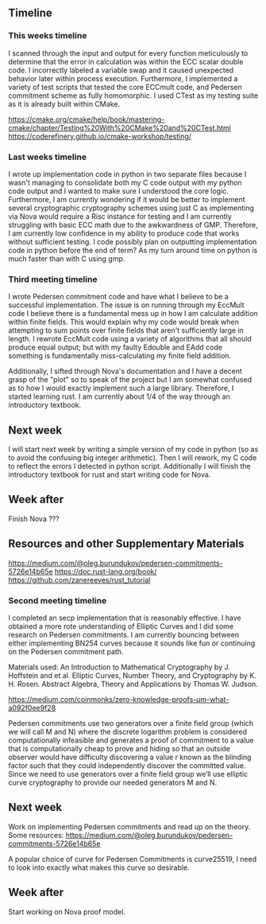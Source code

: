 ## Timeline
### This weeks timeline
I scanned through the input and output for every function meticulously to determine that the error in calculation
was within the ECC scalar double code. I incorrectly labeled a variable swap and it caused unexpected behavior
later within process execution. Furthermore, I implemented a variety of test scripts that tested
the core ECCmult code, and Pedersen commitment scheme as fully homomorphic. I used CTest as my testing
suite as it is already built within CMake.

https://cmake.org/cmake/help/book/mastering-cmake/chapter/Testing%20With%20CMake%20and%20CTest.html
https://coderefinery.github.io/cmake-workshop/testing/


### Last weeks timeline
I wrote up implementation code in python in two separate files because I wasn't managing to consolidate
both my C code output with my python code output and I wanted to make sure I understood the core logic.
Furthermore, I am currently wondering if it would be better to implement several cryptographic cryptography
schemes using just C as implementing via Nova would require a Risc instance for testing and I am currently
struggling with basic ECC math due to the awkwardness of GMP. Therefore, I am currently low confidence in my
ability to produce code that works without sufficient testing. I code possibly plan on outputting implementation
code in python before the end of term? As my turn around time on python is much faster than with C using gmp.



### Third meeting timeline

I wrote Pedersen commitment code and have what I believe to be a successful implementation.
The issue is on running through my EccMult code I believe there is a fundamental mess up in
how I am calculate addition within finite fields. This would explain why my code would
break when attempting to sum points over finite fields that aren't sufficiently large in length.
I rewrote EccMult code using a variety of algorithms that all should produce equal output; but with
my faulty Edouble and EAdd code something is fundamentally miss-calculating my finite field addition.


Additionally, I sifted through Nova's documentation and I have a decent grasp of the "plot" so to
speak of the project but I am somewhat confused as to how I would exactly implement such a large library.
Therefore, I started learning rust. I am currently about 1/4 of the way through an introductory textbook.

## Next week
I will start next week by writing a simple version of my code in python (so as to avoid
the confusing big integer arithmetic). Then I will rework, my C code to reflect the errors I detected
in python script. Additionally I will finish the introductory textbook for rust and start writing code for Nova.

## Week after
Finish Nova ???

## Resources and other Supplementary Materials
https://medium.com/@oleg.burundukov/pedersen-commitments-5726e14b65e
https://doc.rust-lang.org/book/
https://github.com/zanereeves/rust_tutorial

### Second meeting timeline
I completed an secp implementation that is reasonably effective. I have obtained a
more rote understanding of Elliptic Curves and I did some research on Pedersen commitments.
I am currently bouncing between either implementing BN254 curves because it sounds like fun
or continuing on the Pedersen commitment path.

Materials used: An Introduction to Mathematical Cryptography by J. Hoffstein and et al.
Elliptic Curves, Number Theory, and Cryptography by K. H. Rosen.
Abstract Algebra, Theory and Applications by Thomas W. Judson.

https://medium.com/coinmonks/zero-knowledge-proofs-um-what-a092f0ee9f28

Pedersen commitments use two generators over a finite field group (which we will call M and N)
where the discrete logarithm problem is considered computationally infeasible and generates a
proof of commitment to a value that is computationally cheap to prove and hiding so that an
outside observer would have difficulty discovering a value r known as the blinding factor such
that they could independently discover the committed value. Since we need to use generators
over a finite field group we’ll use elliptic curve cryptography to provide our needed generators M
and N.

## Next week
Work on implementing Pedersen commitments and read up on the theory.
Some resources:
https://medium.com/@oleg.burundukov/pedersen-commitments-5726e14b65e

A popular choice of curve for Pedersen Commitments is curve25519, I need to look into
exactly what makes this curve so desirable.

## Week after
Start working on Nova proof model.




